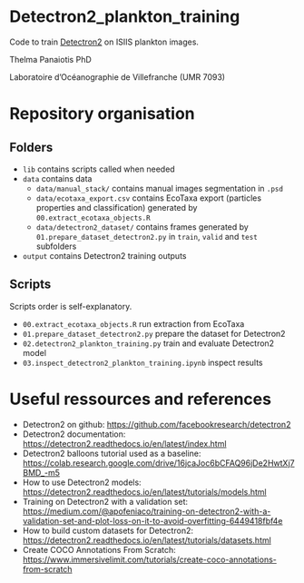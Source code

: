 # Detectron2_plankton_training

Code to train [Detectron2](https://github.com/facebookresearch/detectron2) on ISIIS plankton images.

Thelma Panaiotis PhD

Laboratoire d’Océanographie de Villefranche (UMR 7093)

# Repository organisation

## Folders

- `lib` contains scripts called when needed
- `data` contains data
    - `data/manual_stack/` contains manual images segmentation in `.psd` 
    - `data/ecotaxa_export.csv` contains EcoTaxa export (particles properties and classification) generated by `00.extract_ecotaxa_objects.R`
    - `data/detectron2_dataset/` contains frames generated by `01.prepare_dataset_detectron2.py` in `train`, `valid` and `test` subfolders
- `output` contains Detectron2 training outputs

## Scripts
Scripts order is self-explanatory. 

- `00.extract_ecotaxa_objects.R` run extraction from EcoTaxa
- `01.prepare_dataset_detectron2.py` prepare the dataset for Detectron2
- `02.detectron2_plankton_training.py` train and evaluate Detectron2 model
- `03.inspect_detectron2_plankton_training.ipynb` inspect results

# Useful ressources and references
- Detectron2 on github: https://github.com/facebookresearch/detectron2
- Detectron2 documentation: https://detectron2.readthedocs.io/en/latest/index.html
- Detectron2 balloons tutorial used as a baseline: https://colab.research.google.com/drive/16jcaJoc6bCFAQ96jDe2HwtXj7BMD_-m5
- How to use Detectron2 models: https://detectron2.readthedocs.io/en/latest/tutorials/models.html
- Training on Detectron2 with a validation set: https://medium.com/@apofeniaco/training-on-detectron2-with-a-validation-set-and-plot-loss-on-it-to-avoid-overfitting-6449418fbf4e
- How to build custom datasets for Detectron2: https://detectron2.readthedocs.io/en/latest/tutorials/datasets.html
- Create COCO Annotations From Scratch: https://www.immersivelimit.com/tutorials/create-coco-annotations-from-scratch
